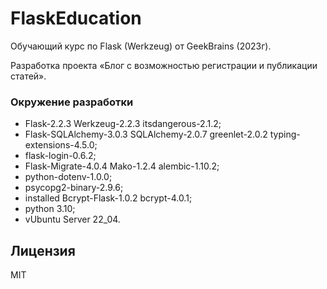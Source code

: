 # FlaskEducation
Обучающий курс по Flask (Werkzeug) от GeekBrains (2023г).

Разработка проекта «Блог с возможностью регистрации и публикации статей».

### Окружение разработки
- Flask-2.2.3 Werkzeug-2.2.3 itsdangerous-2.1.2;
- Flask-SQLAlchemy-3.0.3 SQLAlchemy-2.0.7 greenlet-2.0.2 typing-extensions-4.5.0;
- flask-login-0.6.2;
- Flask-Migrate-4.0.4 Mako-1.2.4 alembic-1.10.2;
- python-dotenv-1.0.0;
- psycopg2-binary-2.9.6;
- installed Bcrypt-Flask-1.0.2 bcrypt-4.0.1;
- python 3.10;
- vUbuntu Server 22_04.

## Лицензия
MIT
